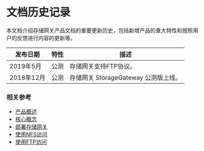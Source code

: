 # 文档历史记录

本文档介绍存储网关产品文档的重要更新历史，包括新增产品的重大特性和按照用户的反馈进行内容的更新等。

|发布日期|特性|描述|
|-|-|-|
|2019年5月|公测|存储网关支持FTP协议。|
|2018年12月|公测|存储网关 StorageGateway 公测版上线。|



### 相关参考
- [产品概述](../Introduction/Product-Overview.md)
- [核心概念](../Introduction/Core-Concepts.md)
- [部署存储网关](../Operation-Guide/Installation-Configuration.md)
- [使用NFS访问](../Operation-Guide/Use-Storage-Gateway.md)
- [使用FTP访问](../Operation-Guide/Use-FTP.md)
